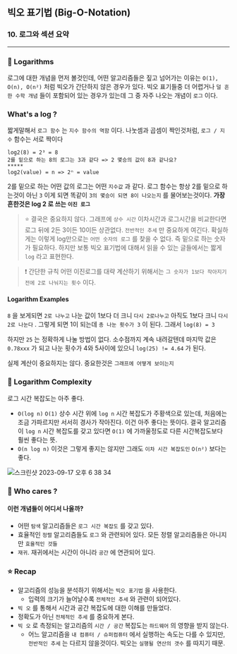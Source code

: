 ## 빅오 표기법 (Big-O-Notation)

### 10. 로그와 섹션 요약
---------------------------------------------

### 📌 Logarithms

로그에 대한 개념을 먼저 볼것인데, 어떤 알고리즘들은 짚고 넘어가는 이유는 `O(1), O(n), O(n²)`  처럼 빅오가 간단하지 않은 경우가 있다. 빅오 표기들중 더 어렵거나 `덜 흔한 수학 개념` 들이 포함되어 있는 경우가 있는데 그 중 자주 나오는 개념이 `로그` 이다.

### What's a log ? 

짧게말해서 `로그 함수` 는 `지수 함수의 역함` 이다.
나눗셈과 곱셈이 짝인것처럼, `로그 / 지수` 함수는 서로 짝이다

```
log2(8) = 2³ = 8
2를 밑으로 하는 8의 로그는 3과 같다 => 2 몇승의 값이 8과 같나요?
*****
log2(value) = n => 2ⁿ = value
```

2를 밑으로 하는 어떤 값의 로그는 어떤 `지수값` 과 같다.
로그 함수는 항상 2를 밑으로 하는것이 아닌 `3` 이게 되면 똑같이 `3의 몇승이 되면 8이 나오는지` 를 물어보는것이다.
**가장 흔한것은 log 2 로 쓰는 `이진 로그`**
> ⭐️ 결국은 중요하지 않다. 그래프에 `상수 시간` 이차시간과 로그시간을 비교한다면 로그 뒤에 2든 3이든 10이든 상관없다. `전반적인 추세` 만 중요하게 여긴다. 확실하게는 이렇게 log만으로는 `어떤 숫자의 로그` 를 찾을 수 없다. 즉 밑으로 하는 숫자가 필요하다. 하지만 보통 빅오 표기법에 대해서 읽을 수 있는 글들에서는 짧게 `log` 라고 표현한다.

> ❗️ 간단한 규칙
어떤 이진로그를 대략 계산하기 위해서는 `그 숫자가 1보다 작아지기 전에 2로 나눠지는 횟수` 이다.

#### Logarithm Examples

`8` 을 보게되면 `2로 나누고` 나눈 값이 1보다 더 크니 `다시 2로나누고` 아직도 1보다 크니 `다시 2로 나눈다` . 그렇게 되면 1이 되는데 `총 나눈 횟수가 3` 이 된다.
그래서 `log(8) = 3`

하지만 `25` 는 정확하게 나눌 방법이 없다. 소수점까지 계속 내려갈텐데 마지막 값은 `0.78xxx` 가 되고 나눈 횟수가 4와 5사이에 있으니 `log(25) != 4.64` 가 된다.

실제 계산이 중요하지는 않다. 중요한것은 `그래프에 어떻게 보이는지`

### 📌 Logarithm Complexity

로그 시간 복잡도는 아주 좋다. 
- `O(log n)`
`O(1)` 상수 시간 위에 `log n` 시간 복잡도가 주황색으로 있는데, 처음에는 조금 가파르지만 서서히 경사가 작아진다. 이건 아주 좋다는 뜻이다. 결국 알고리즘이 `log n` 시간 복잡도를 갖고 있다면 `O(1)` 에 가까울정도로 다른 시간복잡도보다 훨씬 좋다는 뜻.
- `O(n log n)`
이것은 그렇게 좋지는 않지만 그래도 `이차 시간 복잡도인` `O(n²)` 보다는 좋다.

![스크린샷 2023-09-17 오후 6 38 34](https://github.com/chromeheartz/TIL/assets/95161113/a421d39b-ce58-40f2-bc98-e3eb18a8e3d8)

### 📌 Who cares ?

#### 이런 개념들이 어디서 나올까?

- 어떤 `탐색` 알고리즘들은 `로그 시간 복잡도` 를 갖고 있다.
- 효율적인 `정렬` 알고리즘들도 `로그` 와 관련되어 있다. 모든 정렬 알고리즘들은 아니지만 `효율적인 것들`
- `재귀`. 재귀에서는 시간이 아니라 `공간` 에 연관되어 있다.

### ⭐️ Recap

- 알고리즘의 성능을 분석하기 위해서는 `빅오 표기법` 을 사용한다.
  - 입력의 크기가 늘어날수록 `전체적인 추세` 와 관련이 되어있다.
- `빅 오` 를 통해서 시간과 공간 복잡도에 대한 이해를 만들었다.
- 정확도가 아닌 `전체적인 추세` 를 중요하게 본다.
- `빅 오` 로 측정되는 알고리즘의 `시간 / 공간` 복잡도는 `하드웨어` 의 영향을 받지 않는다.
  - 어느 알고리즘을 `내 컴퓨터 / 슈퍼컴퓨터` 에서 실행하는 속도는 다를 수 있지만, `전반적인 추세` 는 다르지 않을것이다. 빅오는 `실행될 연산의 갯수` 를 따지기 때문.